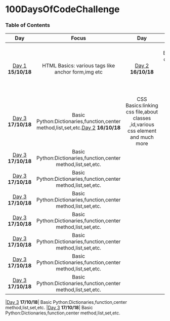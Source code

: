 # 100DaysOfCodeChallenge


### Table of Contents 
|Day|Focus|Day|Focus|
|:---:|:-----:|:---:|:-----:|
|[Day 1](#day-1) **15/10/18**| HTML Basics: various tags like anchor form,img etc|[Day 2](#day-2) **16/10/18**| CSS Basics:linking css file,about classes ,id,various css element and much more|
|[Day 3](#day-3) **17/10/18**| Basic Python:Dictionaries,function,center method,list,set,etc.[Day 2](#day-2) **16/10/18**| CSS Basics:linking css file,about classes ,id,various css element and much more
|[Day 3](#day-3) **17/10/18**| Basic Python:Dictionaries,function,center method,list,set,etc.
|[Day 3](#day-3) **17/10/18**| Basic Python:Dictionaries,function,center method,list,set,etc.
|[Day 3](#day-3) **17/10/18**| Basic Python:Dictionaries,function,center method,list,set,etc.
|[Day 3](#day-3) **17/10/18**| Basic Python:Dictionaries,function,center method,list,set,etc.
|[Day 3](#day-3) **17/10/18**| Basic Python:Dictionaries,function,center method,list,set,etc.
|[Day 3](#day-3) **17/10/18**| Basic Python:Dictionaries,function,center method,list,set,etc.
|[Day 3](#day-3) **17/10/18**| Basic Python:Dictionaries,function,center method,list,set,etc.

|[Day 3](#day-3) **17/10/18**| Basic Python:Dictionaries,function,center method,list,set,etc.
|[Day 3](#day-3) **17/10/18**| Basic Python:Dictionaries,function,center method,list,set,etc.

